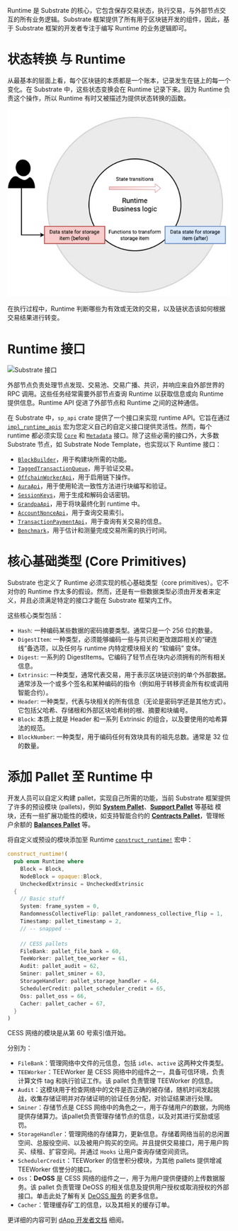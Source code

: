 Runtime 是 Substrate 的核心，它包含保存交易状态，执行交易，与外部节点交互的所有业务逻辑。Substrate 框架提供了所有用于区块链开发的组件，因此，基于 Substrate 框架的开发者专注于编写 Runtime 的业务逻辑即可。

# 状态转换 与 Runtime

从最基本的层面上看，每个区块链的本质都是一个账本，记录发生在链上的每一个变化。在 Substrate 中，这些状态变换会在 Runtime 记录下来。因为 Runtime 负责这个操作，所以 Runtime 有时又被描述为提供状态转换的函数。

![Runtime 状态转换函数](../../assets/concepts/blockchain-core/runtime-stf.png)

在执行过程中，Runtime 判断哪些为有效或无效的交易，以及链状态该如何根据交易结果进行转变。

# Runtime 接口

![Substrate 接口](../../assets/concepts/blockchain-core/substrate-node.avif)

外部节点负责处理节点发现、交易池、交易广播、共识，并响应来自外部世界的 RPC 调用。这些任务经常需要外部节点查询 Runtime 以获取信息或向 Runtime 提供信息。Runtime API 促进了外部节点和 Runtime 之间的这种通信。

在 Substrate 中，`sp_api` crate 提供了一个接口来实现 runtime API。它旨在通过 [`impl_runtime_apis`](https://paritytech.github.io/substrate/master/sp_api/macro.impl_runtime_apis.html) 宏为您定义自己的自定义接口提供灵活性。然而，每个 runtime 都必须实现 [`Core`](https://paritytech.github.io/substrate/master/sp_api/trait.Core.html) 和 [`Metadata`](https://paritytech.github.io/substrate/master/sp_api/trait.Metadata.html) 接口。除了这些必需的接口外，大多数 Substrate 节点，如 Substrate Node Template，也实现以下 Runtime 接口：

- [`BlockBuilder`](https://paritytech.github.io/substrate/master/sp_block_builder/trait.BlockBuilder.html)，用于构建块所需的功能。
- [`TaggedTransactionQueue`](https://paritytech.github.io/substrate/master/sp_transaction_pool/runtime_api/trait.TaggedTransactionQueue.html)，用于验证交易。
- [`OffchainWorkerApi`](https://paritytech.github.io/substrate/master/sp_offchain/trait.OffchainWorkerApi.html)，用于启用链下操作。
- [`AuraApi`](https://paritytech.github.io/substrate/master/sp_consensus_aura/trait.AuraApi.html)，用于使用轮流一致性方法进行块编写和验证。
- [`SessionKeys`](https://paritytech.github.io/substrate/master/sp_session/trait.SessionKeys.html)，用于生成和解码会话密钥。
- [`GrandpaApi`](https://paritytech.github.io/substrate/master/sp_consensus_grandpa/trait.GrandpaApi.html)，用于将块最终化到 runtime 中。
- [`AccountNonceApi`](https://paritytech.github.io/substrate/master/frame_system_rpc_runtime_api/trait.AccountNonceApi.html)，用于查询交易索引。
- [`TransactionPaymentApi`](https://paritytech.github.io/substrate/master/pallet_transaction_payment_rpc_runtime_api/trait.TransactionPaymentApi.html)，用于查询有关交易的信息。
- [`Benchmark`](https://paritytech.github.io/substrate/master/frame_benchmarking/trait.Benchmark.html)，用于估计和测量完成交易所需的执行时间。

# 核心基础类型 (Core Primitives)

Substrate 也定义了 Runtime 必须实现的核心基础类型（core primitives）。它不对你的 Runtime 作太多的假设。然而，还是有一些数据类型必须由开发者来定义，并且必须满足特定的接口才能在 Substrate 框架内工作。

这些核心类型包括：

- `Hash`: 一种编码某些数据的密码摘要类型。通常只是一个 256 位的数量。
- `DigestItem`: 一种类型，必须能够编码一些与共识和更改跟踪相关的“硬连线”备选项，以及任何与 runtime 内特定模块相关的 “软编码” 变体。
- `Digest`: 一系列的 DigestItems。它编码了轻节点在块内必须拥有的所有相关信息。
- `Extrinsic`: 一种类型，通常代表交易，用于表示区块链识别的单个外部数据。通常涉及一个或多个签名和某种编码的指令（例如用于转移资金所有权或调用智能合约）。
- `Header`: 一种类型，代表与块相关的所有信息（无论是密码学还是其他方式）。它包括父哈希、存储根和外部区块哈希树的根、摘要和块编号。
- `Block`: 本质上就是 Header 和一系列 Extrinsic 的组合，以及要使用的哈希算法的规范。
- `BlockNumber`: 一种类型，用于编码任何有效块具有的祖先总数。通常是 32 位的数量。

# 添加 Pallet 至 Runtime 中

开发人员可以自定义构建 pallet，实现自己所需的功能，当前 Substrate 框架提供了许多的预设模块 (pallets)，例如 [**System Pallet**](https://paritytech.github.io/substrate/master/frame_system)、[**Support Pallet**](https://paritytech.github.io/substrate/master/frame_support) 等基础 模块，还有一些扩展功能性的模块，如支持智能合约的 [**Contracts Pallet**](https://paritytech.github.io/substrate/master/pallet_contracts)，管理帐户余额的 [**Balances Pallet**](https://paritytech.github.io/substrate/master/pallet_balances) 等。

将自定义或预设的模块添加至 Runtime [`construct_runtime!`](https://paritytech.github.io/substrate/master/frame_support/macro.construct_runtime.html) 宏中：

```rust
construct_runtime!(
  pub enum Runtime where
    Block = Block,
    NodeBlock = opaque::Block,
    UncheckedExtrinsic = UncheckedExtrinsic
  {
    // Basic stuff
    System: frame_system = 0,
    RandomnessCollectiveFlip: pallet_randomness_collective_flip = 1,
    Timestamp: pallet_timestamp = 2,
    // -- snapped --

    // CESS pallets
    FileBank: pallet_file_bank = 60,
    TeeWorker: pallet_tee_worker = 61,
    Audit: pallet_audit = 62,
    Sminer: pallet_sminer = 63,
    StorageHandler: pallet_storage_handler = 64,
    SchedulerCredit: pallet_scheduler_credit = 65,
    Oss: pallet_oss = 66,
    Cacher: pallet_cacher = 67,
  }
)
```

CESS 网络的模块是从第 60 号索引值开始。

分别为：

- `FileBank`：管理网络中文件的元信息，包括 `idle`、`active` 这两种文件类型。
- `TEEWorker`：TEEWorker 是 CESS 网络中的组件之一，具备可信环境，负责计算文件 tag 和执行验证工作。该 pallet 负责管理 TEEWorker 的信息。
- `Audit`：这模块用于检查网络中的文件是否正确的被存储，随机时间发起挑战，收集存储证明并对存储证明的验证任务分配，对验证结果进行处理。
- `Sminer`：存储节点是 CESS 网络中的角色之一，用于存储用户的数据，为网络提供存储算力。该pallet负责管理存储节点的信息，以及对其进行奖励或惩罚。
- `StorageHandler`：管理网络的存储算力，更新信息。存储着网络当前的总闲置空间、总服役空间、以及被用户购买的空间。并且提供交易接口，用于用户购买、续租、扩容空间。并通过 `Hooks` 让用户查询存储空间资讯。
- `SchedulerCredit`：TEEWorker 的信誉积分模块，为其他 pallets 提供增减 TEEWorker 信誉分的接口。
- `Oss`：**DeOSS** 是 CESS 网络的组件之一，用于为用户提供便捷的上传数据服务。该 pallet 负责管理 DeOSS 的相关信息及提供用户授权或取消授权的外部接口。单击此处了解有关 [DeOSS 服务](../../developer/guides/deoss.md) 的更多信息。
- `Cacher`：管理缓存矿工的信息，以及其相关的缓存订单。

更详细的内容可到 [dApp 开发者文档](../../developer/guides/src-overview.md) 细阅。

